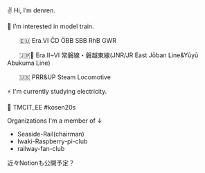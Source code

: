 ✌ Hi, I’m denren.

🚂 I’m interested in model train.

　　🇪🇺 Era.VI ČD ÖBB SBB RhB GWR

　　🇯🇵🗾 Era.II~VI 常磐線・磐越東線(JNR/JR East  Jōban Line&Yūyū Abukuma Line)

　　🇺🇸 PRR&UP Steam Locomotive


⚡ I'm currently studying electricity.


🏫 TMCIT_EE #kosen20s

Organizations I'm a member of ↓
- Seaside-Rail(chairman)
- Iwaki-Raspberry-pi-club
- railway-fan-club

近々Notionも公開予定？
